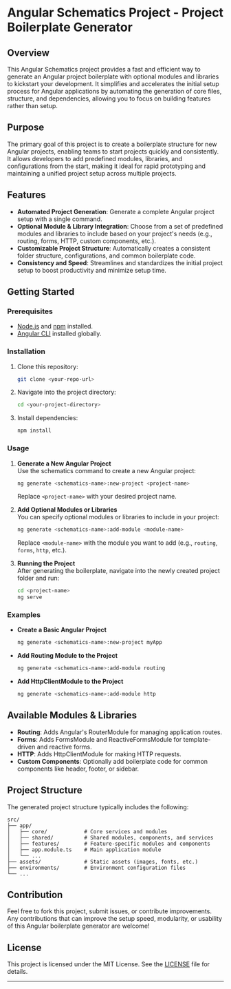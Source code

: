 
# Angular Schematics Project - Project Boilerplate Generator

## Overview

This Angular Schematics project provides a fast and efficient way to generate an Angular project boilerplate with optional modules and libraries to kickstart your development. It simplifies and accelerates the initial setup process for Angular applications by automating the generation of core files, structure, and dependencies, allowing you to focus on building features rather than setup.

## Purpose

The primary goal of this project is to create a boilerplate structure for new Angular projects, enabling teams to start projects quickly and consistently. It allows developers to add predefined modules, libraries, and configurations from the start, making it ideal for rapid prototyping and maintaining a unified project setup across multiple projects.

## Features

- **Automated Project Generation**: Generate a complete Angular project setup with a single command.
- **Optional Module & Library Integration**: Choose from a set of predefined modules and libraries to include based on your project's needs (e.g., routing, forms, HTTP, custom components, etc.).
- **Customizable Project Structure**: Automatically creates a consistent folder structure, configurations, and common boilerplate code.
- **Consistency and Speed**: Streamlines and standardizes the initial project setup to boost productivity and minimize setup time.

## Getting Started

### Prerequisites

- [Node.js](https://nodejs.org/) and [npm](https://www.npmjs.com/) installed.
- [Angular CLI](https://angular.io/cli) installed globally.

### Installation

1. Clone this repository:
   ```bash
   git clone <your-repo-url>
   ```
2. Navigate into the project directory:
   ```bash
   cd <your-project-directory>
   ```
3. Install dependencies:
   ```bash
   npm install
   ```

### Usage

1. **Generate a New Angular Project**  
   Use the schematics command to create a new Angular project:
   ```bash
   ng generate <schematics-name>:new-project <project-name>
   ```
   Replace `<project-name>` with your desired project name.

2. **Add Optional Modules or Libraries**  
   You can specify optional modules or libraries to include in your project:
   ```bash
   ng generate <schematics-name>:add-module <module-name>
   ```
   Replace `<module-name>` with the module you want to add (e.g., `routing`, `forms`, `http`, etc.).

3. **Running the Project**  
   After generating the boilerplate, navigate into the newly created project folder and run:
   ```bash
   cd <project-name>
   ng serve
   ```

### Examples

- **Create a Basic Angular Project**  
  ```bash
  ng generate <schematics-name>:new-project myApp
  ```
- **Add Routing Module to the Project**  
  ```bash
  ng generate <schematics-name>:add-module routing
  ```
- **Add HttpClientModule to the Project**  
  ```bash
  ng generate <schematics-name>:add-module http
  ```

## Available Modules & Libraries

- **Routing**: Adds Angular's RouterModule for managing application routes.
- **Forms**: Adds FormsModule and ReactiveFormsModule for template-driven and reactive forms.
- **HTTP**: Adds HttpClientModule for making HTTP requests.
- **Custom Components**: Optionally add boilerplate code for common components like header, footer, or sidebar.

## Project Structure

The generated project structure typically includes the following:

```
src/
├── app/
│   ├── core/            # Core services and modules
│   ├── shared/          # Shared modules, components, and services
│   ├── features/        # Feature-specific modules and components
│   ├── app.module.ts    # Main application module
│   └── ...
├── assets/              # Static assets (images, fonts, etc.)
├── environments/        # Environment configuration files
└── ...
```

## Contribution

Feel free to fork this project, submit issues, or contribute improvements. Any contributions that can improve the setup speed, modularity, or usability of this Angular boilerplate generator are welcome!

## License

This project is licensed under the MIT License. See the [LICENSE](LICENSE) file for details.

---
